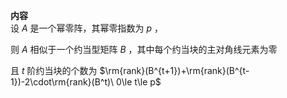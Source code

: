 **内容**  
设 $A$ 是一个幂零阵，其幂零指数为 $p$ ，  
  
则 $A$ 相似于一个约当型矩阵 $B$ ，其中每个约当块的主对角线元素为零  
  
且 $t$ 阶约当块的个数为 $\rm{rank}(B^{t+1})+\rm{rank}(B^{t-1})-2\cdot\rm{rank}(B^t)\ 0\le t\le p$  
